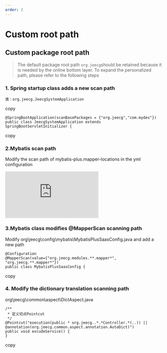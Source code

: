 ```yaml
---
order: 2
---
```


# Custom root path

## Custom package root path

> The default package root path `org.jeecg`should be retained because it is needed by the online bottom layer. To expand the personalized path, please refer to the following steps

### 1\. Spring startup class adds a new scan path

```
类：org.jeecg.JeecgSystemApplication
```

copy

```
@SpringBootApplication(scanBasePackages = {"org.jeecg","com.mydes"})
public class JeecgSystemApplication extends SpringBootServletInitializer {
```

copy

### 2.Mybatis scan path

Modify the scan path of mybatis-plus.mapper-locations in the yml configuration

![](https://lfs.k.topthink.com/lfs/c77b09b2ff05de2a64e4676aae20b4ed56bef4fa62fcb855ce45e077f979147e.dat)

### 3.Mybatis class modifies @MapperScan scanning path

Modify org\\jeecg\\config\\mybatis\\MybatisPlusSaasConfig.java and add a new path

```
@Configuration
@MapperScan(value={"org.jeecg.modules.**.mapper*", "org.jeecg.**.mapper*"})
public class MybatisPlusSaasConfig {
```

copy

### 4\. Modify the dictionary translation scanning path

org\\jeecg\\common\\aspect\\DictAspect.java

```
/**
 * 定义切点Pointcut
 */
@Pointcut("execution(public * org.jeecg..*.*Controller.*(..)) || @annotation(org.jeecg.common.aspect.annotation.AutoDict)")
public void excudeService() {
}
```

copy
